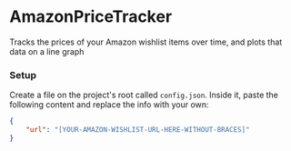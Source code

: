 # AmazonPriceTracker

Tracks the prices of your Amazon wishlist items over time, and plots that data on a line graph

### Setup

Create a file on the project's root called `config.json`. Inside it, paste the following content and replace the info with your own:
```json
{
    "url": "[YOUR-AMAZON-WISHLIST-URL-HERE-WITHOUT-BRACES]"
}
```